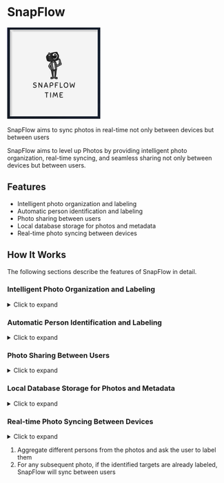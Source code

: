 # SnapFlow

![SnapFlow](snapflow.png)

SnapFlow aims to sync photos in real-time not only between devices but between users


SnapFlow aims to level up Photos by providing intelligent photo organization, real-time syncing, and seamless sharing not only between devices but between users. 

## Features

- Intelligent photo organization and labeling
- Automatic person identification and labeling
- Photo sharing between users
- Local database storage for photos and metadata
- Real-time photo syncing between devices

## How It Works


The following sections describe the features of SnapFlow in detail.

### Intelligent Photo Organization and Labeling
<details>
<summary>Click to expand</summary>



</details>

### Automatic Person Identification and Labeling
<details>
<summary>Click to expand</summary>

</details>

### Photo Sharing Between Users
<details>
<summary>Click to expand</summary>

</details>

### Local Database Storage for Photos and Metadata
<details>
<summary>Click to expand</summary>

</details>

### Real-time Photo Syncing Between Devices
<details>
<summary>Click to expand</summary>

</details>







1. Aggregate different persons from the photos and ask the user to label them
2. For any subsequent photo, if the identified targets are already labeled, SnapFlow will sync between users
